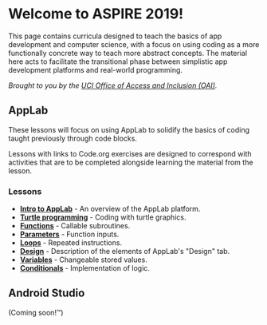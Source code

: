 # Welcome to ASPIRE 2019!

This page contains curricula designed to teach the basics of app development and computer science, with a focus on using coding as a more functionally concrete way to teach more abstract concepts. The material here acts to facilitate the transitional phase between simplistic app development platforms and real-world programming.

_Brought to you by the [UCI Office of Access and Inclusion (OAI)](https://tech.uci.edu/access/index.php)._

## AppLab

These lessons will focus on using AppLab to solidify the basics of coding taught previously through code blocks.

Lessons with links to Code.org exercises are designed to correspond with activities that are to be completed alongside learning the material from the lesson.

### Lessons

* **[Intro to AppLab](https://sBondoc.github.io/OAI-Summer-2019/pages/lessons/lesson-00.html)** - An overview of the AppLab platform.
* **[Turtle programming](https://sBondoc.github.io/OAI-Summer-2019/pages/lessons/lesson-01.html)** - Coding with turtle graphics.
* **[Functions](https://sBondoc.github.io/OAI-Summer-2019/pages/lessons/lesson-02.html)** - Callable subroutines.
* **[Parameters](https://sBondoc.github.io/OAI-Summer-2019/pages/lessons/lesson-03.html)** - Function inputs.
* **[Loops](https://sBondoc.github.io/OAI-Summer-2019/pages/lessons/lesson-04.html)** - Repeated instructions.
* **[Design](https://sBondoc.github.io/OAI-Summer-2019/pages/lessons/lesson-05.html)** - Description of the elements of AppLab's "Design" tab.
* **[Variables](https://sBondoc.github.io/OAI-Summer-2019/pages/lessons/lesson-06.html)** - Changeable stored values.
* **[Conditionals](https://sBondoc.github.io/OAI-Summer-2019/pages/lessons/lesson-07.html)** - Implementation of logic.

## Android Studio

(Coming soon!™)
